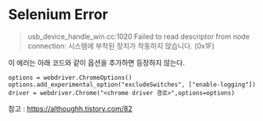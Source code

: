 # Selenium Error



> usb_device_handle_win.cc:1020 Failed to read descriptor from node connection:  시스템에 부착된 장치가 작동하지 않습니다. (0x1F)



이 에러는 아래 코드와 같이 옵션을 추가하면 등장하지 않는다.

```
options = webdriver.ChromeOptions()
options.add_experimental_option("excludeSwitches", ["enable-logging"])
driver = webdriver.Chrome("<chrome driver 경로>",options=options)
```

참고 : <https://althoughh.tistory.com/82>
